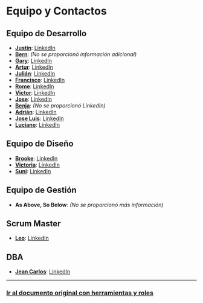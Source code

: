# Equipo y Contactos

## Equipo de Desarrollo

- [**Justin**](https://github.com/justin-A18): [LinkedIn](https://www.linkedin.com/in/dev-justinh)
- [**Bern**](): *(No se proporcionó información adicional)*
- [**Gary**](https://github.com/GarWox): [LinkedIn](https://www.linkedin.com/in/garwox/)
- [**Artur**](https://github.com/artur0414): [LinkedIn](https://www.linkedin.com/in/arturo-acosta-486a88309/)
- [**Julián**](https://github.com/Outeyral): [LinkedIn](https://www.linkedin.com/in/julian-outeyral)
- [**Francisco**](https://github.com/franciscoluna-28): [LinkedIn](https://www.linkedin.com/in/franciscoluna28/)
- [**Rome**](https://github.com/rodripavon97): [LinkedIn](https://www.linkedin.con/in/rodrigopavongomez)
- [**Victor**](https://github.com/vctorqui): [LinkedIn](www.linkedin.com/in/victorqui)
- [**Jose**](https://github.com/JoseI11): [LinkedIn](www.linkedin.com/in/jose-imhoff)
- [**Benja**](https://github.com/HeadLightsDc/): *(No se proporcionó LinkedIn)*
- [**Adrián**](https://github.com/AdriHervel): [LinkedIn](https://www.linkedin.com/in/adrianhervel)
- [**Jose Luis**](https://github.com/jospaquim): [LinkedIn](https://www.linkedin.com/in/jospaquim/)
- [**Luciano**](https://github.com/lucianoigit): [LinkedIn](www.linkedin.com/in/luciano-iriarte-soft)

## Equipo de Diseño

- [**Brooke**](): [LinkedIn](https://www.linkedin.com/in/natalia-a-quevedo/)
- [**Victoria**](https://github.com/victoriaalcano): [LinkedIn](https://www.linkedin.com/in/victoria-alcano/)
- [**Suni**](): [LinkedIn](https://www.linkedin.com/in/sol-mariana-guti%C3%A9rrez-texeira?utm_source=share&utm_campaign=share_via&utm_content=profile&utm_medium=android_app)

## Equipo de Gestión

- **As Above, So Below**: *(No se proporcionó más información)*

## Scrum Master

- [**Leo**](): [LinkedIn](https://www.linkedin.com/in/silvaleonardoandres)

## DBA

- [**Jean Carlos**](https://github.com/jeantapias): [LinkedIn](https://www.linkedin.com/in/jean-tapias/)

---

### [Ir al documento original con herramientas y roles](Equipos.md)
